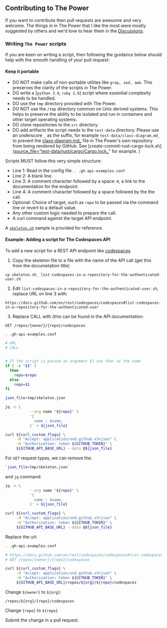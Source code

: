 ## Contributing to The Power

If you want to contribute then pull requests are awesome and very welcome. The things in in The Power that I like the most were mostly suggested by others and we'd love to hear them in the [Discussions](https://github.com/khulnasoft-lab/github-api-scripts/discussions).

### Writing `The Power` scripts
If you are keen on writing a script, then following the guidance below should help with the smooth handling of your pull request:

#### Keep it portable

- DO NOT make calls of non-portable utilites like `grep, sed, awk`. This preserves the clarity of the scripts in The Power.
- DO write a [`python 3.9`, `ruby 2.6`] script where essential complexity needs to be handled.
- DO use the `tmp` directory provided with The Power.
- DO NOT use the `/tmp` directory common on Unix derived systems. This helps to preserve the ability to be isolated and run in containers and other target operating systems.
- DO clone repositories to the `src` directory.
- DO add artifacts the script needs to the `test-data` directory. Please use an underscore `_` as the suffix, for example `test-data/class-diagram.md_` to prevent the [class-diagram.md_](https://github.com/khulnasoft-lab/github-api-scripts/blob/main/test-data/class-diagram.md_) file in The Power's own repository from being rendered by GitHub. See [create-commit-rust-cargo-lock.sh]([source_file="test-data/rust/cargo/Cargo.lock_](https://github.com/khulnasoft-lab/github-api-scripts/blob/main/create-commit-rust-cargo-lock.sh)" for example. 
)

Scripts MUST follow this very simple structure:

- Line 1: Read in the config file: `. .gh-api-examples.conf`
- Line 2: A blank line.
- Line 3: A comment character followed by a space: `#`, a link to the documentation for the endpoint.
- Line 4: A comment character followed by a space followed by the the call. 
- Optional: Choice of target, such as `repo` to be passed via the command line or revert to a default value.
- Any other custom logic needed to prepare the call.
- A curl command against the target API endpoint.

A [`skeleton.sh`](https://github.com/khulnasoft-lab/github-api-scripts/blob/main/skeleton.sh_) sample is provided for reference.

#### Example: Adding a script for The Codespaces API

To add a new script for a REST API endpoint like [codespaces](https://docs.github.com/en/rest/codespaces/codespaces).

1. Copy the skeleton file to a file with the name of the API call (get this from the documetation title)

```
cp skeleton.sh_ list-codespaces-in-a-repository-for-the-authenticated-user.sh
```

2. Edit `list-codespaces-in-a-repository-for-the-authenticated-user.sh`, replace URL on line 3 with:

```
https://docs.github.com/en/rest/codespaces/codespaces#list-codespaces-in-a-repository-for-the-authenticated-user
```

3. Replace CALL with (this can be found in the API documentation:

```
GET /repos/{owner}/{repo}/codespaces
```

```bash
. .gh-api-examples.conf

# URL
# CALL


# If the script is passed an argument $1 use that as the name
if [ -z "$1" ]
  then
    repo=$repo
  else
    repo=$1
fi

json_file=tmp/skeleton.json

jq -n \
           --arg name "${repo}" \
           '{
             name : $name,
           }' > ${json_file}

curl ${curl_custom_flags} \
     -H "Accept: application/vnd.github.v3+json" \
     -H "Authorization: token ${GITHUB_TOKEN}" \
     ${GITHUB_API_BASE_URL} --data @${json_file}
```

For `GET` request types, we can remove the:

```bash
`json_file=tmp/skeleton.json`
```

and `jq` command:

```bash
jq -n \
           --arg name "${repo}" \
           '{
             name : $name,
           }' > ${json_file}

curl ${curl_custom_flags} \
     -H "Accept: application/vnd.github.v3+json" \
     -H "Authorization: token ${GITHUB_TOKEN}" \
     ${GITHUB_API_BASE_URL} --data @${json_file}
```

Replace the url:

```bash
. .gh-api-examples.conf

# https://docs.github.com/en/rest/codespaces/codespaces#list-codespaces-in-a-repository-for-the-authenticated-user
# GET /repos/{owner}/{repo}/codespaces

curl ${curl_custom_flags} \
     -H "Accept: application/vnd.github.v3+json" \
     -H "Authorization: token ${GITHUB_TOKEN}" \
     ${GITHUB_API_BASE_URL}/repos/${org}/${repo}/codespaces
```


Change `${owner}` to `${org}`:

```
/repos/${org}/{repo}/codespaces
```

Change `{repo}` to `${repo}`

Submit the change in a pull request.
